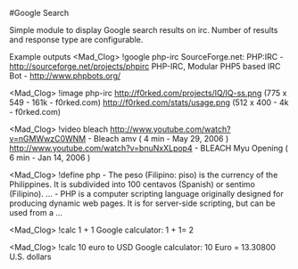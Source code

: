 #Google Search

Simple module to display Google search results on irc.
Number of results and response type are configurable.

Example outputs
<Mad_Clog> !google php-irc
<bot> SourceForge.net: PHP:IRC - http://sourceforge.net/projects/phpirc
<bot> PHP-IRC, Modular PHP5 based IRC Bot - http://www.phpbots.org/

<Mad_Clog> !image php-irc
<bot> http://f0rked.com/projects/IQ/IQ-ss.png (775 x 549 - 161k - f0rked.com)
<bot> http://f0rked.com/stats/usage.png (512 x 400 - 4k - f0rked.com)

<Mad_Clog> !video bleach
<bot> http://www.youtube.com/watch?v=nGMWwzC0WNM - Bleach amv ( 4 min - May 29, 2006 )
<bot> http://www.youtube.com/watch?v=bnuNxXLpop4 - BLEACH Myu Opening ( 6 min - Jan 14, 2006 )

<Mad_Clog> !define php
<bot> - The peso (Filipino: piso) is the currency of the Philippines. It is subdivided into 100 centavos (Spanish) or sentimo (Filipino). ...
<bot> - PHP is a computer scripting language originally designed for producing dynamic web pages. It is for server-side scripting, but can be used from a ...

<Mad_Clog> !calc 1 + 1
<bot> Google calculator: 1 + 1= 2

<Mad_Clog> !calc 10 euro to USD
<bot> Google calculator: 10 Euro = 13.30800 U.S. dollars